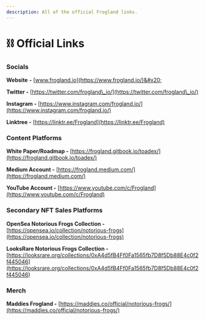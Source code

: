 ```yaml
---
description: All of the official Frogland links.
---
```


# ⛓ Official Links

### Socials

**Website** **-** [www.frogland.io](https://www.frogland.io/)&#x20;

**Twitter -** [https://twitter.com/frogland\_io/](https://twitter.com/frogland\_io/)

**Instagram -** [https://www.instagram.com/frogland.io/](https://www.instagram.com/frogland.io/)

**Linktree -** [https://linktr.ee/Frogland](https://linktr.ee/Frogland)

### Content Platforms

**White Paper/Roadmap -** [https://frogland.gitbook.io/toadex/](https://frogland.gitbook.io/toadex/)

**Medium Account -** [https://frogland.medium.com/](https://frogland.medium.com/)

**YouTube Account -** [https://www.youtube.com/c/Frogland](https://www.youtube.com/c/Frogland)

### Secondary NFT Sales Platforms

**OpenSea Notorious Frogs Collection -** [https://opensea.io/collection/notorious-frogs](https://opensea.io/collection/notorious-frogs)

**LooksRare Notorious Frogs Collection -** [https://looksrare.org/collections/0xA4d5fB4Ff0Fa1565fb7D8f5Db88E4c0f2f445046](https://looksrare.org/collections/0xA4d5fB4Ff0Fa1565fb7D8f5Db88E4c0f2f445046)

### Merch

**Maddies Frogland -** [https://maddies.co/official/notorious-frogs/](https://maddies.co/official/notorious-frogs/)
